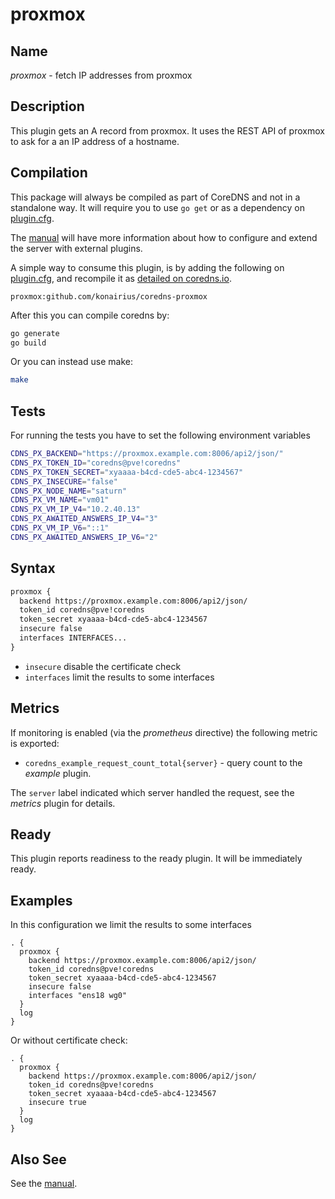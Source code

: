 # proxmox

## Name

*proxmox* - fetch IP addresses from proxmox

## Description

This plugin gets an A record from proxmox. It uses the REST API of proxmox
to ask for a an IP address of a hostname.

## Compilation

This package will always be compiled as part of CoreDNS and not in a standalone way. It will require you to use `go get` or as a dependency on [plugin.cfg](https://github.com/coredns/coredns/blob/master/plugin.cfg).

The [manual](https://coredns.io/manual/toc/#what-is-coredns) will have more information about how to configure and extend the server with external plugins.

A simple way to consume this plugin, is by adding the following on [plugin.cfg](https://github.com/coredns/coredns/blob/master/plugin.cfg), and recompile it as [detailed on coredns.io](https://coredns.io/2017/07/25/compile-time-enabling-or-disabling-plugins/#build-with-compile-time-configuration-file).

~~~
proxmox:github.com/konairius/coredns-proxmox
~~~

After this you can compile coredns by:

``` sh
go generate
go build
```

Or you can instead use make:

``` sh
make
```

## Tests

For running the tests you have to set the following environment variables

``` sh
CDNS_PX_BACKEND="https://proxmox.example.com:8006/api2/json/"
CDNS_PX_TOKEN_ID="coredns@pve!coredns"
CDNS_PX_TOKEN_SECRET="xyaaaa-b4cd-cde5-abc4-1234567"
CDNS_PX_INSECURE="false"
CDNS_PX_NODE_NAME="saturn"
CDNS_PX_VM_NAME="vm01"
CDNS_PX_VM_IP_V4="10.2.40.13"
CDNS_PX_AWAITED_ANSWERS_IP_V4="3"
CDNS_PX_VM_IP_V6="::1"
CDNS_PX_AWAITED_ANSWERS_IP_V6="2"
```

## Syntax

~~~ txt
proxmox {
  backend https://proxmox.example.com:8006/api2/json/
  token_id coredns@pve!coredns
  token_secret xyaaaa-b4cd-cde5-abc4-1234567
  insecure false
  interfaces INTERFACES...
}
~~~
* `insecure` disable the certificate check
* `interfaces` limit the results to some interfaces

## Metrics

If monitoring is enabled (via the *prometheus* directive) the following metric is exported:

* `coredns_example_request_count_total{server}` - query count to the *example* plugin.

The `server` label indicated which server handled the request, see the *metrics* plugin for details.

## Ready

This plugin reports readiness to the ready plugin. It will be immediately ready.

## Examples

In this configuration we limit the results to some interfaces

~~~ corefile
. {
  proxmox {
    backend https://proxmox.example.com:8006/api2/json/
    token_id coredns@pve!coredns
    token_secret xyaaaa-b4cd-cde5-abc4-1234567
    insecure false
    interfaces "ens18 wg0"
  }
  log
}
~~~

Or without certificate check:

~~~ corefile
. {
  proxmox {
    backend https://proxmox.example.com:8006/api2/json/
    token_id coredns@pve!coredns
    token_secret xyaaaa-b4cd-cde5-abc4-1234567
    insecure true
  }
  log
}
~~~

## Also See

See the [manual](https://coredns.io/manual).
